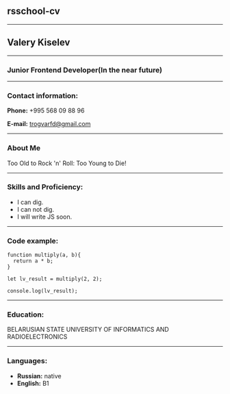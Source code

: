## rsschool-cv
---
## Valery Kiselev
---
### **Junior Frontend Developer**(In the near future)
---
### **Contact information:**
**Phone:** +995 568 09 88 96

**E-mail:** trogvarfd@gmail.com

---
### **About Me**

Too Old to Rock 'n' Roll: Too Young to Die!

---
### **Skills and Proficiency:**

* I can dig.
* I can not dig.
* I will write JS soon.

---
### **Code example:**

```
function multiply(a, b){
  return a * b;
}

let lv_result = multiply(2, 2);

console.log(lv_result);
```

---
### **Education:**

BELARUSIAN STATE UNIVERSITY OF INFORMATICS AND RADIOELECTRONICS

---
### **Languages:**

* **Russian:** native
* **English:** B1

